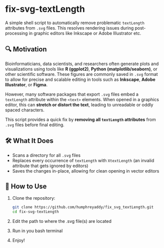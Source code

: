 # fix-svg-textLength

A simple shell script to automatically remove problematic `textLength` attributes from `.svg` files. This resolves rendering issues during post-processing in graphic editors like Inkscape or Adobe Illustrator etc.

## 🔍 Motivation

Bioinformaticians, data scientists, and researchers often generate plots and visualizations using tools like **R (ggplot2)**, **Python (matplotlib/seaborn)**, or other scientific software. These figures are commonly saved in `.svg` format to allow for precise and scalable editing in tools such as **Inkscape**, **Adobe Illustrator**, or **Figma**.

However, many software packages that export `.svg` files embed a `textLength` attribute within the `<text>` elements. When opened in a graphics editor, this can **stretch or distort the text**, leading to unreadable or oddly spaced characters.

This script provides a quick fix by **removing all `textLength` attributes** from `.svg` files before final editing.

## 🛠️ What It Does

- Scans a directory for all `.svg` files
- Replaces every occurrence of `textLength` with `XtextLength` (an invalid attribute that gets ignored by editors)
- Saves the changes in-place, allowing for clean opening in vector editors

## 🚀 How to Use

1. Clone the repository:
   ```bash
   git clone https://github.com/humphreyaddy/fix_svg_textLength.git
   cd fix-svg-textLength
2. Edit the path to where the .svg file(s) are located

3. Run in you bash terminal

4. Enjoy!
